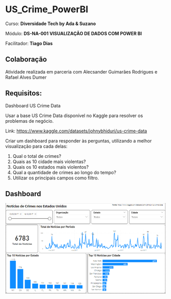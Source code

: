 # US_Crime_PowerBI

Curso: **Diversidade Tech by Ada & Suzano**

Módulo: **DS-NA-001 VISUALIZAÇÃO DE DADOS COM POWER BI**

Facilitador: **Tiago Dias**


## Colaboração
Atividade realizada em parceria com Alecsander Guimarães Rodrigues e Rafael Alves Dumer


## Requisitos:
Dashboard US Crime Data

Usar a base US Crime Data disponível no Kaggle para resolver os problemas de negócio.

Link: https://www.kaggle.com/datasets/johnybhiduri/us-crime-data

Criar um dashboard para responder às perguntas, utilizando a melhor visualização para cada delas:

1. Qual o total de crimes?
2. Quais as 10 cidade mais violentas?
3. Quais os 10 estados mais violentos?
4. Qual a quantidade de crimes ao longo do tempo?
5. Utilizar os principais campos como filtro.


## Dashboard
![Dash](https://github.com/NiloBSilvaJr/Crime_PowerBI/blob/main/Tela_Dash.png)

